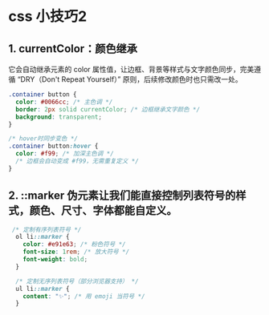 # css 小技巧2

## 1. currentColor：颜色继承

它会自动继承元素的 color 属性值，让边框、背景等样式与文字颜色同步，完美遵循 “DRY（Don't Repeat Yourself）” 原则，后续修改颜色时也只需改一处。

```css
.container button {
  color: #0066cc; /* 主色调 */
  border: 2px solid currentColor; /* 边框继承文字颜色 */
  background: transparent;
}

/* hover时同步变色 */
.container button:hover {
  color: #f99; /* 加深主色调 */
  /* 边框会自动变成 #f99，无需重复定义 */
}
```


## 2. ::marker 伪元素让我们能直接控制列表符号的样式，颜色、尺寸、字体都能自定义。

```css
 /* 定制有序列表符号 */
  ol li::marker {
    color: #e91e63; /* 粉色符号 */
    font-size: 1rem; /* 放大符号 */
    font-weight: bold;
  }

  /* 定制无序列表符号（部分浏览器支持） */
  ul li::marker {
    content: "✨"; /* 用 emoji 当符号 */
  }

```